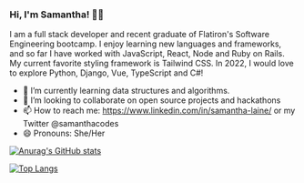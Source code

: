 ### Hi, I'm Samantha! 👋🏾


I am a full stack developer and recent graduate of Flatiron's Software Engineering bootcamp. I enjoy learning new languages and frameworks, and so far I have worked with JavaScript, React, Node and Ruby on Rails. My current favorite styling framework is Tailwind CSS. In 2022, I would love to explore Python, Django, Vue, TypeScript and C#!

- 🔭 I’m currently learning data structures and algorithms.
- 👯 I’m looking to collaborate on open source projects and hackathons
- 📫 How to reach me: https://www.linkedin.com/in/samantha-laine/ or my Twitter @samanthacodes
- 😄 Pronouns: She/Her

[![Anurag's GitHub stats](https://github-readme-stats.vercel.app/api?username=samanthalaine)](https://github.com/anuraghazra/github-readme-stats)

[![Top Langs](https://github-readme-stats.vercel.app/api/top-langs/?username=samanthalaine&layout=compact)](https://github.com/anuraghazra/github-readme-stats)

